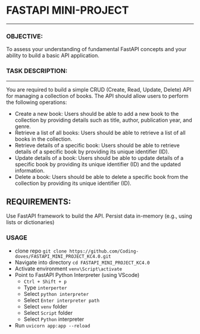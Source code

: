 # FASTAPI MINI-PROJECT
___
 
### OBJECTIVE:
To assess your understanding of fundamental FastAPI concepts and your ability to build a basic API application.

### TASK DESCRIPTION:
___
You are required to build a simple CRUD (Create, Read, Update, Delete) API for managing a collection of books. The API should allow users to perform the following operations:

- Create a new book: Users should be able to add a new book to the collection by providing details such as title, author, publication year, and genre.
- Retrieve a list of all books: Users should be able to retrieve a list of all books in the collection.
- Retrieve details of a specific book: Users should be able to retrieve details of a specific book by providing its unique identifier (ID).
- Update details of a book: Users should be able to update details of a specific book by providing its unique identifier (ID) and the updated information.
- Delete a book: Users should be able to delete a specific book from the collection by providing its unique identifier (ID).
 
## REQUIREMENTS:
Use FastAPI framework to build the API.
Persist data in-memory (e.g., using lists or dictionaries)

### USAGE
- clone repo
`git clone https://github.com/Coding-doves/FASTAPI_MINI_PROJECT_KC4.0.git`
- Navigate into directory
`cd FASTAPI_MINI_PROJECT_KC4.0`
- Activate environment
`venv\Script\activate`
- Point to FastAPI Python Interpreter (using VScode)
    - `Ctrl + Shift + p`
    - Type `interperter`
    - Select `python interpreter`
    - Select `Enter interpreter path`
    - Select `venv` folder
    - Select `Script` folder
    - Select `Python` interpreter
- Run
`uvicorn app:app --reload`
